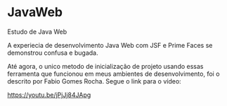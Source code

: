 # JavaWeb
Estudo de Java Web

A experiecia de desenvolvimento Java Web com JSF e Prime Faces se demonstrou confusa e bugada.

Até agora, o unico metodo de inicialização de projeto usando essas ferramenta que funcionou em meus ambientes de desenvolvimento, foi o descrito por Fabio Gomes Rocha. Segue o link para o vídeo: 

https://youtu.be/jPjJj84JApg
